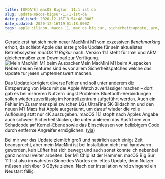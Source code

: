 ```yaml
---
title: [UPDATE] macOS BigSur  11.1 ist da
slug: update-macos-bigsur-11-1-ist-da
date_published: 2020-12-16T18:54:48.000Z
date_updated: 2020-12-16T19:01:18.000Z
tags: apple silicon, macos 11, mac os big sur, sicherheitsupdate, arm, intel
---
```


Gerade erst hat sich mein neuer [MacMini M1](__GHOST_URL__/hallo-macmini-m1/) vom exzessiven *Benchmarking* erholt, da schiebt Apple das erste große Update für sein aktuellstes Betriebssystem *macOS 11 BigSur* nach. Version 11.1 steht für Intel und ARM gleichermaßen zum Download zur Verfügung.
![Mein MacMini M1 beim Auspacken](__GHOST_URL__/content/images/2020/12/IMG_3490-1.jpeg)Mein MacMini M1 beim Auspacken
Neben neuen Features sind es vor allem Sicherheitspatches welche das Update für jeden Empfehlenswert machen.

Das Update korrigiert diverse Fehler und soll unter anderem die Entsperrung von Macs mit der Apple Watch zuverlässiger machen – dort gab es bei mehreren Nutzern jüngst Probleme. Bluetooth-Verbindungen sollen wieder zuverlässig im Kontrollzentrum aufgeführt werden. Auch ein Fehler im Zusammenspiel zwischen LGs UltraFine 5K-Bildschirm und den neuen M1-Macs hat Apple ausgeräumt, um darauf wieder die volle Auflösung statt nur 4K auszugeben. macOS 11.1 stopft nach Apples Angabe auch schwere Sicherheitslücken, die unter anderem das Ausführen von Schadcode auf Kernel-Ebene sowie das Einschleusen von beliebigem Code durch entfernte Angreifer ermöglichen. ([via](https://www.heise.de/news/macOS-11-1-Erstes-grosses-Update-fuer-Big-Sur-4989847.html))

Bei mir war das Update ziemlich groß und natürlich auch einige Zeit beansprucht, aber mein MacMini ist bei Installation nicht mal handwarm geworden, kein Lüfter hat sich bewegt und auch sonst konnte ich nebenbei ganz normal weiter arbeiten. Der M1 Chip ist der Hammer. macOS Big Sur 11.1 ist also im wahrsten Sinne des Wortes ein fettes Update, denn Nutzer müssen sich über 3 GByte ziehen. Nach der Installation wird zwingend ein Neustart fällig.
